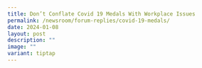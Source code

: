 ```yaml
---
title: Don’t Conflate Covid 19 Medals With Workplace Issues
permalink: /newsroom/forum-replies/covid-19-medals/
date: 2024-01-08
layout: post
description: ""
image: ""
variant: tiptap
---
```

